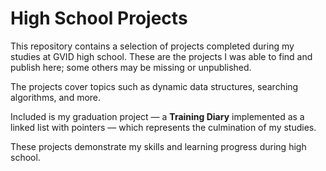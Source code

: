 # High School Projects

This repository contains a selection of projects completed during my studies at GVID high school. These are the projects I was able to find and publish here; some others may be missing or unpublished.

The projects cover topics such as dynamic data structures, searching algorithms, and more.

Included is my graduation project — a **Training Diary** implemented as a linked list with pointers — which represents the culmination of my studies.

These projects demonstrate my skills and learning progress during high school.
